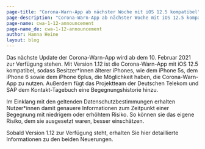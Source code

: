 ```yaml
---
page-title: "Corona-Warn-App ab nächster Woche mit iOS 12.5 kompatibel"
page-description: "Corona-Warn-App ab nächster Woche mit iOS 12.5 kompatibel"
page-name: cwa-1-12-announcement
page-name_de: cwa-1-12-announcement
author: Hanna Heine
layout: blog
---
```

 
Das nächste Update der Corona-Warn-App wird ab dem 10. Februar 2021 zur Verfügung stehen. Mit Version 1.12 ist die Corona-Warn-App mit iOS 12.5 kompatibel, sodass Besitzer*innen älterer iPhones, wie dem iPhone 5s, dem iPhone 6 sowie dem iPhone 6plus, die Möglichkeit haben, die Corona-Warn-App zu nutzen. Außerdem fügt das Projektteam der Deutschen Telekom und SAP dem Kontakt-Tagebuch eine Begegnungshistorie hinzu.
 
<!-- overview -->

Im Einklang mit den geltenden Datenschutzbestimmungen erhalten Nutzer*innen damit genauere Informationen zum Zeitpunkt einer Begegnung mit niedrigem oder erhöhtem Risiko. So können sie das eigene Risiko, dem sie ausgesetzt waren, besser einschätzen. 

Sobald Version 1.12 zur Verfügung steht, erhalten Sie hier detaillierte Informationen zu den beiden Neuerungen. 
 
